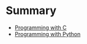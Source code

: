 # Summary

- [Programming with C](chapters/c-programming.md)
- [Programming with Python](chapters/python-programming.md)
